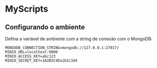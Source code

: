 # MyScripts

## Configurando o ambiente

Defina a variável de ambiente com a string de conexão com o MongoDB:

````
MONGODB_CONNECTION_STRING=mongodb://127.0.0.1:27017/
MINIO_URL=localhost:9000
MINIO_ACCESS_KEY=abc123
MINIO_SECRET_KEY=1A2B3C4Da1b2c3d4
````